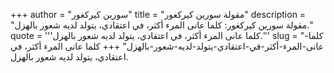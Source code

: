 +++
author = "سورين كيركغور"
title = "مقولة سورين كيركغور"
description = "مقولة سورين كيركغور: كلما عانى المرء أكثر، في اعتقادي، يتولد لديه شعور بالهزل."
quote = '''كلما عانى المرء أكثر، في اعتقادي، يتولد لديه شعور بالهزل.''' 
slug = "كلما-عانى-المرء-أكثر-في-اعتقادي-يتولد-لديه-شعور-بالهزل"
+++
كلما عانى المرء أكثر، في اعتقادي، يتولد لديه شعور بالهزل.

